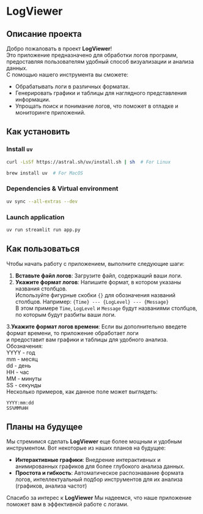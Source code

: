 # LogViewer

## Описание проекта

Добро пожаловать в проект **LogViewer**!  
Это приложение предназначено для обработки логов программ, предоставляя пользователям удобный способ визуализации и анализа данных.  
С помощью нашего инструмента вы сможете:
- Обрабатывать логи в различных форматах.
- Генерировать графики и таблицы для наглядного представления информации.
- Упрощать поиск и понимание логов, что поможет в отладке и мониторинге приложений.

## Как установить

### Install `uv`

```sh
curl -LsSf https://astral.sh/uv/install.sh | sh  # For Linux
```

```sh
brew install uv  # For MacOS
```


### Dependencies & Virtual environment

```sh
uv sync --all-extras --dev
```


### Launch application

```sh
uv run streamlit run app.py
```

## Как пользоваться

Чтобы начать работу с приложением, выполните следующие шаги:

1. **Вставьте файл логов**: Загрузите файл, содержащий ваши логи.
2. **Укажите формат логов**: Напишите формат, в котором указаны названия столбцов.   
Используйте фигурные скобки `{}` для обозначения названий столбцов. Например: ``` {Time} --- {LogLevel} --- {Message} ```  
В этом примере `Time`, `LogLevel` и `Message` будут названиями столбцов, по которым будут разбиты ваши логи.

3.**Укажите формат логов времени**: Если вы дополнительно введете формат времени, то приложение обработает логи  
и предоставит вам графики и таблицы для удобного анализа.  
Обозначения:  
    YYYY - год  
    mm - месяц  
    dd - день  
    HH - час  
    MM - минуты  
    SS - секунды  
Несколько примеров, как данное поле может выглядеть:
```
YYYY:mm:dd 
SS%MM%HH
```

## Планы на будущее

Мы стремимся сделать **LogViewer** еще более мощным и удобным инструментом. Вот некоторые из наших планов на будущее:

- **Интерактивные графики**: Внедрение интерактивных и анимированных графиков для более глубокого анализа данных.
- **Простота и гибкость**: Автоматическое распознавание формата логов,
интеллектуальный подбор инструментов для их анализа (графиков, анализа частот) 

Спасибо за интерес к **LogViewer** Мы надеемся, что наше приложение поможет вам в эффективной работе с логами.  
